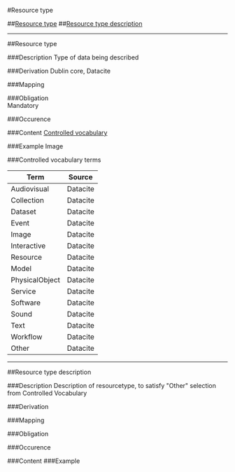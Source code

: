 #Resource type

##[Resource type](#resource-type-1)
##[Resource type description](#resource-type-description-1)

-------------------------------

##Resource type  

###Description
Type of data being described 

###Derivation
Dublin core, Datacite

###Mapping
 

###Obligation	
Mandatory 

###Occurence	


###Content 
[Controlled vocabulary](#controlled-vocabulary-terms)

###Example
Image

###Controlled vocabulary terms

Term | Source
-----|-------
Audiovisual | Datacite
Collection | Datacite
Dataset | Datacite
Event| Datacite
Image| Datacite
Interactive | Datacite
Resource | Datacite
Model | Datacite
PhysicalObject | Datacite
Service | Datacite
Software | Datacite
Sound | Datacite
Text | Datacite
Workflow | Datacite
Other | Datacite

---------------------------


##Resource type description  

###Description
Description of resourcetype, to satisfy "Other" selection from Controlled Vocabulary 

###Derivation


###Mapping
 

###Obligation	
 

###Occurence	


###Content 
###Example
